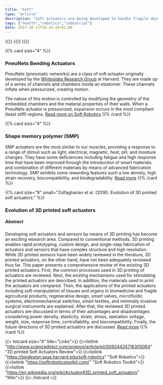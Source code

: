 ```yaml
---
title: "Soft"
type: "article"
description: "Soft actuators are being developed to handle fragile objects like fruit harvesting in agriculture or manipulating the internal organs in biomedicine that has always been a challenging task for robotics. Unlike conventional actuators, soft actuators produce flexible motion due to the integration of microscopic changes at the molecular level into a macroscopic deformation of the actuator materials."
tags: ["health","robotics","industrial"]
date: 2017-10-11T16:24:18+01:00
---
```


{{<card size="4" small="Wikipedia" style="info">}}
{{<description>}}
{{</card>}}

{{% card size="4" %}}
### PneuNets Bending Actuators
PneuNets (pneumatic networks) are a class of soft actuator originally developed by the [Whitesides Research Group](http://gmwgroup.harvard.edu/) at Harvard. They are made up of a series of channels and chambers inside an elastomer. These channels inflate when pressurized, creating motion. 

The nature of this motion is controlled by modifying the geometry of the embedded chambers and the material properties of their walls. When a PneuNets actuator is pressurized, expansion occurs in the most compliant (least stiff) regions. [Read more on Soft Robotics](https://softroboticstoolkit.com/book/pneunets-bending-actuator)
{{% /card %}}

{{% card size="4" %}}
### Shape memory polymer (SMP)

SMP actuators are the most similar to our muscles, providing a response to a range of stimuli such as light, electrical, magnetic, heat, pH, and moisture changes. They have some deficiencies including fatigue and high response time that have been improved through the introduction of smart materials and combination of different materials by means of advanced fabrication technology. SMP exhibits some rewarding features such a low density, high strain recovery, biocompatibility, and biodegradability. [Read more](https://en.wikipedia.org/wiki/Shape-memory_polymer)
{{% /card %}}

{{% card size="8" small="Zolfagharian et al. (2016). Evolution of 3D printed soft actuators." %}}
### Evolution of 3D printed soft actuators
##### Abstract

Developing soft actuators and sensors by means of 3D printing has become an exciting research area. Compared to conventional methods, 3D printing enables rapid prototyping, custom design, and single-step fabrication of actuators and sensors that have complex structure and high resolution. While 3D printed sensors have been widely reviewed in the literature, 3D printed actuators, on the other hand, have not been adequately reviewed thus far. This paper presents a comprehensive review of the existing 3D printed actuators. First, the common processes used in 3D printing of actuators are reviewed. Next, the existing mechanisms used for stimulating the printed actuators are described. In addition, the materials used to print the actuators are compared. Then, the applications of the printed actuators including soft-manipulation of tissues and organs in biomedicine and fragile agricultural products, regenerative design, smart valves, microfluidic systems, electromechanical switches, smart textiles, and minimally invasive surgical instruments are explained. After that, the reviewed 3D printed actuators are discussed in terms of their advantages and disadvantages considering power density, elasticity, strain, stress, operation voltage, weight, size, response time, controllability, and biocompatibility. Finally, the future directions of 3D printed actuators are discussed. [Read more](http://www.sciencedirect.com/science/article/pii/S0924424716305064)
{{% /card %}}

{{< listcard size="4" title="Links">}}
    {{<listlink "http://www.sciencedirect.com/science/article/pii/S0924424716305064" "3D printed Soft Actuators Review">}}
    {{<listlink "https://biodesign.seas.harvard.edu/soft-robotics" "Soft Robotics">}}
    {{<listlink "https://softroboticstoolkit.com/" "Soft Robotics Toolkit">}}
    {{<listlink "https://en.wikipedia.org/wiki/Actuator#3D_printed_soft_actuators" "Wiki">}}
{{< /listcard >}}